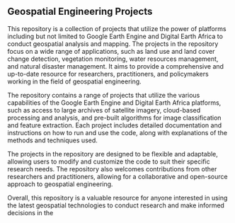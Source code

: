 ## Geospatial Engineering Projects
This repository is a collection of projects that utilize the power of platforms including but not limited to Google Earth Engine and Digital Earth Africa to conduct geospatial analysis and mapping. The projects in the repository focus on a wide range of applications, such as land use and land cover change detection, vegetation monitoring, water resources management, and natural disaster management. It aims to provide a comprehensive and up-to-date resource for researchers, practitioners, and policymakers working in the field of geospatial engineering.

The repository contains a range of projects that utilize the various capabilities of the Google Earth Engine and Digital Earth Africa platforms, such as access to large archives of satellite imagery, cloud-based processing and analysis, and pre-built algorithms for image classification and feature extraction. Each project includes detailed documentation and instructions on how to run and use the code, along with explanations of the methods and techniques used.

The projects in the repository are designed to be flexible and adaptable, allowing users to modify and customize the code to suit their specific research needs. The repository also welcomes contributions from other researchers and practitioners, allowing for a collaborative and open-source approach to geospatial engineering.

Overall, this repository is a valuable resource for anyone interested in using the latest geospatial technologies to conduct research and make informed decisions in the 
